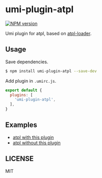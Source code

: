 # umi-plugin-atpl

[![NPM version](https://img.shields.io/npm/v/umi-plugin-atpl.svg?style=flat)](https://npmjs.org/package/umi-plugin-atpl)

Umi plugin for atpl, based on [atpl-loader](https://github.com/sorrycc/atpl-loader).

## Usage

Save dependencies.

```bash
$ npm install umi-plugin-atpl --save-dev
```

Add plugin in `.umirc.js`.

```js
export default {
  plugins: [
    'umi-plugin-atpl',
  ],
}
```

## Examples

* [atpl with this plugin](https://github.com/umijs/umi-plugin-atpl/tree/master/examples/by-plugin)
* [atpl without this plugin](https://github.com/umijs/umi-plugin-atpl/tree/master/examples/by-config)

## LICENSE

MIT
